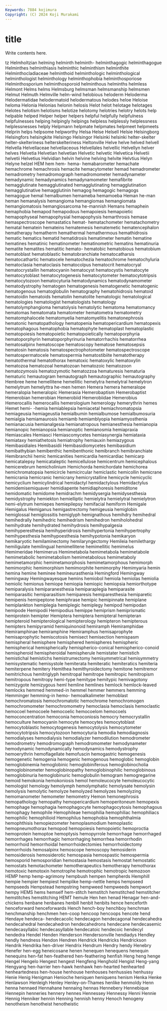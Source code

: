 ```yaml
---
Keywords: 7884 kojimura
Copyright: (C) 2024 Koji Murakami
---
```


# title

Write contents here.



tz Helmholtzian helming helminth helminth-
helminthagogic helminthagogue Helminthes helminthiasis helminthic helminthism helminthite Helminthocladiaceae helminthoid helminthologic
helminthological helminthologist helminthology helminthophobia helminthosporiose Helminthosporium helminthosporoid helminthous helminths helmless
Helmont Helms helms Helmsburg helmsman helmsmanship helmsmen Helmut Helmuth Helmville
helm-wind helobious heloderm Heloderma Helodermatidae helodermatoid helodermatous helodes heloe Heloise
heloma Helonia Helonias helonin helosis Helot helot helotage helotages Helotes
helotism helotisms helotize helotomy helotries helotry helots help helpable helped
Helper helper helpers helpful helpfully helpfulness helpfulnesses helping helpingly helpings
helpless helplessly helplessness helplessnesses helply Helpmann helpmate helpmates helpmeet helpmeets
Helprin helps helpsome helpworthy Helsa Helse Helsell Helsie Helsingborg Helsingfors
helsingkite Helsingo Helsingor Helsinki helsinki helter-skelter helter-skelteriness helterskelteriness Heltonville Helve
helve helved helvell Helvella Helvellaceae helvellaceous Helvellales helvellic Helvellyn helver
helves Helvetia Helvetian helvetian Helvetic helvetic Helvetica Helvetii helvetii Helvetius
Helvidian helvin helvine helving helvite Helvtius Helyn Helyne helzel HEM
hem hem- hema- hemabarometer hemachate hemachrome hemachrosis hemacite hemacytometer hemad
hemadrometer hemadrometry hemadromograph hemadromometer hemadynameter hemadynamic hemadynamics hemadynamometer hemafibrite hemagglutinate
hemagglutinated hemagglutinating hemagglutination hemagglutinative hemagglutinin hemagog hemagogic hemagogs hemagogue hemal
hemalbumen hemameba hemamoeba Heman he-man heman hemanalysis hemangioma hemangiomas hemangiomata
hemangiomatosis hemangiosarcoma he-mannish Hemans hemaphein hemaphobia hemapod hemapodous hemapoiesis hemapoietic
hemapophyseal hemapophysial hemapophysis hemarthrosis hemase hemaspectroscope hemastatics hemat- hematachometer hematachometry
hematal hematein hemateins hematemesis hematemetic hematencephalon hematherapy hematherm hemathermal hemathermous
hemathidrosis hematic hematics hematid hematidrosis hematimeter hematin hematine hematines hematinic
hematinometer hematinometric hematins hematinuria hematite hematites hematitic hemato- hematobic hematobious
hematobium hematoblast hematoblastic hematobranchiate hematocatharsis hematocathartic hematocele hematochezia hematochrome hematochyluria
hematoclasia hematoclasis hematocolpus hematocrit hematocryal hematocrystallin hematocyanin hematocyst hematocystis hematocyte
hematocytoblast hematocytogenesis hematocytometer hematocytotripsis hematocytozoon hematocyturia hematodynamics hematodynamometer hematodystrophy hematogen
hematogenesis hematogenetic hematogenic hematogenous hematoglobulin hematography hematohidrosis hematoid hematoidin hematoids
hematolin hematolite hematologic hematological hematologies hematologist hematologists hematology hematolymphangioma hematolysis
hematolytic hematoma hematomancy hematomas hematomata hematometer hematometra hematometry hematomphalocele hematomyelia
hematomyelitis hematonephrosis hematonic hematopathology hematopenia hematopericardium hematopexis hematophagous hematophobia hematophyte
hematoplast hematoplastic hematopoiesis hematopoietic hematopoietically hematoporphyria hematoporphyrin hematoporphyrinuria hematorrhachis hematorrhea
hematosalpinx hematoscope hematoscopy hematose hematosepsis hematosin hematosis hematospectrophotometer hematospectroscope hematospermatocele
hematospermia hematostibiite hematotherapy hematothermal hematothorax hematoxic hematoxylic hematoxylin hematozoa hematozoal
hematozoan hematozoic hematozoon hematozymosis hematozymotic hematozzoa hematuresis hematuria hematuric hemautogram
hemautograph hemautographic hemautography Hembree heme hemellitene hemellitic hemelytra hemelytral hemelytron
hemelytrum hemelyttra he-men hemen Hemera hemera hemeralope hemeralopia hemeralopic Hemerasia
Hemerobaptism Hemerobaptist Hemerobian hemerobian Hemerobiid Hemerobiidae Hemerobius Hemerocallis hemerocallis hemerologium
hemerology hemerythrin hemes Hemet hemi- -hemia hemiablepsia hemiacetal hemiachromatopsia hemiageusia
hemiageustia hemialbumin hemialbumose hemialbumosuria hemialgia hemiamaurosis hemiamb hemiamblyopia hemiamyosthenia hemianacusia
hemianalgesia hemianatropous hemianesthesia hemianopia hemianopic hemianopsia hemianoptic hemianosmia hemiapraxia Hemiascales
Hemiasci Hemiascomycetes hemiasynergia hemiataxia hemiataxy hemiathetosis hemiatrophy hemiauxin hemiazygous Hemibasidiales
Hemibasidii Hemibasidiomycetes hemibasidium hemibathybian hemibenthic hemibenthonic hemibranch hemibranchiate Hemibranchii hemic
hemicanities hemicardia hemicardiac hemicarp hemicatalepsy hemicataleptic hemicellulose hemicentrum hemicephalous hemicerebrum
hemicholinium Hemichorda hemichordate hemichorea hemichromatopsia hemicircle hemicircular hemiclastic hemicollin hemicrane
hemicrania hemicranic hemicrany hemicrystalline hemicycle hemicyclic hemicyclium hemicylindrical hemidactyl hemidactylous
Hemidactylus hemidemisemiquaver hemidiapente hemidiaphoresis hemiditone hemidomatic hemidome hemidrachm hemidysergia hemidysesthesia
hemidystrophy hemiekton hemielliptic hemielytra hemielytral hemielytron hemi-elytrum hemiepes hemiepilepsy hemifacial
hemiform Hemigale Hemigalus Hemiganus hemigastrectomy hemigeusia hemiglobin hemiglossal hemiglossitis hemiglyph
hemignathous hemihdry hemihedral hemihedrally hemihedric hemihedrism hemihedron hemiholohedral hemihydrate hemihydrated
hemihydrosis hemihypalgesia hemihyperesthesia hemihyperidrosis hemihypertonia hemihypertrophy hemihypesthesia hemihypoesthesia hemihypotonia hemikaryon
hemikaryotic hemilaminectomy hemilaryngectomy Hemileia hemilethargy hemiligulate hemilingual hemimellitene hemimellitic hemimelus
Hemimeridae Hemimerus Hemimetabola hemimetabola hemimetabole hemimetabolic hemimetabolism hemimetabolous hemimetaboly hemimetamorphic
hemimetamorphosis hemimetamorphous hemimorph hemimorphic hemimorphism hemimorphite hemimorphy Hemimyaria hemin hemina
hemine heminee hemineurasthenia Hemingford Hemingway hemingway Hemingwayesque hemins hemiobol hemiola
hemiolas hemiolia hemiolic hemionus hemiope hemiopia hemiopic hemiopsia hemiorthotype hemiparalysis
hemiparanesthesia hemiparaplegia hemiparasite hemiparasitic hemiparasitism hemiparesis hemiparesthesia hemiparetic hemipenis hemipeptone
hemiphrase hemipic hemipinnate hemiplane hemiplankton hemiplegia hemiplegic hemiplegy hemipod hemipodan
hemipode Hemipodii Hemipodius hemippe hemiprism hemiprismatic hemiprotein hemipter Hemiptera hemiptera
hemipteral hemipteran hemipteroid hemipterological hemipterology hemipteron hemipterous hemipters hemipyramid hemiquinonoid
hemiramph Hemiramphidae Hemiramphinae hemiramphine Hemiramphus hemisaprophyte hemisaprophytic hemiscotosis hemisect hemisection
hemispasm hemispheral hemisphere hemisphered hemispheres hemispheric hemispherical hemispherically hemispherico-conical hemispherico-conoid
hemispheroid hemispheroidal hemispherule hemistater hemistich hemistichal hemistichs hemistrumectomy hemisymmetrical hemisymmetry
hemisystematic hemisystole hemiterata hemiteratic hemiteratics hemiteria hemiterpene hemitery Hemithea hemithyroidectomy
hemitone hemitremor hemitrichous hemitriglyph hemitropal hemitrope hemitropic hemitropism hemitropous hemitropy
hemi-type hemitype hemitypic hemivagotony hemizygote hemizygous heml hemline hemlines hemlock
hemlock-leaved hemlocks hemmed hemmed-in hemmel hemmer hemmers hemming Hemminger hemming-in
hemo- hemoalkalimeter hemoblast hemochromatosis hemochromatotic hemochrome hemochromogen hemochromometer hemochromometry hemoclasia
hemoclasis hemoclastic hemocoel hemocoele hemocoelic hemocoelom hemocoels hemoconcentration hemoconia hemoconiosis
hemocry hemocrystallin hemoculture hemocyanin hemocyte hemocytes hemocytoblast hemocytoblastic hemocytogenesis hemocytolysis
hemocytometer hemocytotripsis hemocytozoon hemocyturia hemodia hemodiagnosis hemodialyses hemodialysis hemodialyzer hemodilution
hemodrometer hemodrometry hemodromograph hemodromometer hemodynameter hemodynamic hemodynamically hemodynamics hemodystrophy hemoerythrin
hemoflagellate hemofuscin hemogastric hemogenesis hemogenetic hemogenia hemogenic hemogenous hemoglobic hemoglobin
hemoglobinemia hemoglobinic hemoglobiniferous hemoglobinocholia hemoglobinometer hemoglobinopathy hemoglobinophilic hemoglobinous hemoglobinuria hemoglobinuric
hemoglobulin hemogram hemogregarine hemoid hemokonia hemokoniosis hemol hemoleucocyte hemoleucocytic hemologist
hemology hemolymph hemolymphatic hemolysate hemolysin hemolysis hemolytic hemolyze hemolyzed hemolyzes
hemolyzing hemomanometer hemometer hemometry Hemon hemonephrosis hemopathology hemopathy hemopericardium hemoperitoneum
hemopexis hemophage hemophagia hemophagocyte hemophagocytosis hemophagous hemophagy hemophile Hemophileae hemophilia
hemophiliac hemophiliacs hemophilic hemophilioid Hemophilus hemophobia hemophthalmia hemophthisis hemopiezometer hemoplasmodium
hemoplastic hemopneumothorax hemopod hemopoiesis hemopoietic hemoproctia hemoprotein hemoptoe hemoptysis hemopyrrole
hemorrhage hemorrhaged hemorrhages hemorrhagic hemorrhaging hemorrhea hemorrhodin hemorrhoid hemorrhoidal hemorrhoidectomies
hemorrhoidectomy hemorrhoids hemosalpinx hemoscope hemoscopy hemosiderin hemosiderosis hemosiderotic hemospasia hemospastic
hemospermia hemosporid hemosporidian hemostasia hemostasis hemostat hemostatic hemostats hemotachometer hemotherapeutics
hemotherapy hemothorax hemotoxic hemotoxin hemotrophe hemotrophic hemotropic hemozoon HEMP hemp
hemp-agrimony hempbush hempen hempherds Hemphill hempie hempier hempiest hemplike hemp-nettle
hemps hempseed hempseeds Hempstead hempstring hempweed hempweeds hempwort hempy HEMS
hems hemself hem-stitch hemstitch hemstitched hemstitcher hemstitches hemstitching HEMT hemule
Hen hen henad Henagar hen-and-chickens henbane henbanes henbill henbit henbits
hence henceforth henceforward henceforwards Hench hench-boy henchboy henchman henchmanship henchmen
hen-coop hencoop hencoops hencote hend Hendaye hendeca- hendecacolic hendecagon hendecagonal
hendecahedra hendecahedral hendecahedron hendecahedrons hendecane hendecasemic hendecasyllabic hendecasyllable hendecatoic hendecoic
hendecyl hendedra Hendel Henden Henderson Hendersonville hendiadys Hendley hendly hendness
Hendon Hendren Hendrick Hendricks Hendrickson Hendrik Hendrika hen-driver Hendrix Hendrum
Hendry hendy Henebry Henefer hen-egg heneicosane henen henequen henequens henequin
henequins hen-fat hen-feathered hen-feathering henfish Heng heng henge Hengel Hengelo
Hengest hengest Hengfeng Henghold Hengist Heng-yang Hengyang hen-harrier hen-hawk henhawk
hen-hearted henhearted henheartedness hen-house henhouse henhouses henhussies henhussy Henie Henig
Henigman Henioche heniquen heniquens henism Henka Henke Henlawson Henleigh Henley
Henley-on-Thames henlike henmoldy Henn henna hennaed Hennahane hennaing hennas Hennebery
Hennebique Hennepin henneries hennery hennes Hennessey Hennessy Henni Hennie Hennig
Henniker hennin Henning hennish henny Henoch henogeny henotheism henotheist henotheistic
